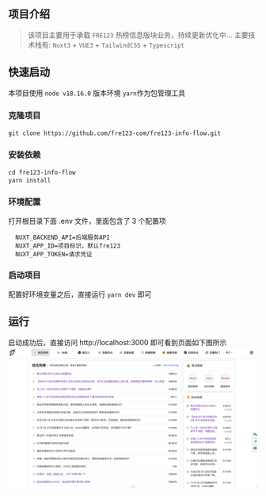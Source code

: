 ## 项目介绍

> 该项目主要用于承载 `FRE123` 热榜信息版块业务，持续更新优化中...
> 主要技术栈有: `Nuxt3` + `VUE3` + `TailwindCSS` + `Typescript` 


## 快速启动

本项目使用 `node v18.16.0` 版本环境 `yarn`作为包管理工具

### 克隆项目
```
git clone https://github.com/fre123-com/fre123-info-flow.git
```

### 安装依赖
```
cd fre123-info-flow
yarn install
```

### 环境配置
打开根目录下面 .env 文件，里面包含了 3 个配置项
```
  NUXT_BACKEND_API=后端服务API
  NUXT_APP_ID=项目标识，默认fre123
  NUXT_APP_TOKEN=请求凭证
```

### 启动项目
配置好环境变量之后，直接运行 `yarn dev` 即可


## 运行
启动成功后，直接访问 http://localhost:3000 即可看到页面如下图所示
![Alt text](image-1.png)
